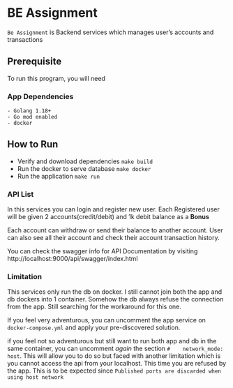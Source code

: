 # BE Assignment

`Be Assignment` is Backend services which manages user’s accounts and transactions

## Prerequisite

To run this program, you will need

### App Dependencies

```$xslt
- Golang 1.18+
- Go mod enabled
- docker
```

## How to Run

- Verify and download dependencies `make build`
- Run the docker to serve database `make docker`
- Run the application `make run`


### API List

In this services you can login and register new user.
Each Registered user will be given 2 accounts(credit/debit) and 1k debit balance as a **Bonus**

Each account can withdraw or send their balance to another account. 
User can also see all their account and check their account transaction history.

You can check the swagger info for API Documentation by visiting
http://localhost:9000/api/swagger/index.html


### Limitation

This services only run the db on docker. I still cannot join both the app and db dockers into 1 container.
Somehow the db always refuse the connection from the app. Still searching for the workaround for this one.

If you feel very adventurous, you can uncomment the app service on `docker-compose.yml` 
and apply your pre-discovered solution.

if you feel not so adventurous but still want to run both app and db in the same container, 
you can uncomment _again_ the section 
`#    network_mode: host`. This will allow you to do so but faced with another limitation 
which is you cannot access the api from your localhost. This time you are refused by the app. 
This is to be expected since `Published ports are discarded when using host network`